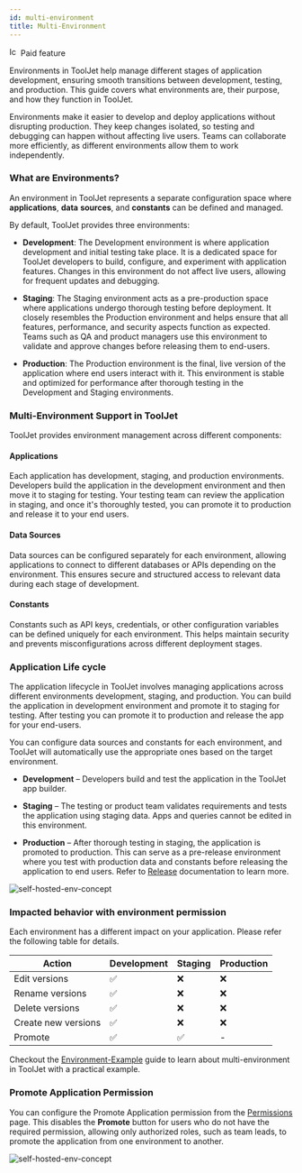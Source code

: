 ```yaml
---
id: multi-environment
title: Multi-Environment 
---
```

<div className="badge badge--primary heading-badge">   
  <img 
    src="/img/badge-icons/premium.svg" 
    alt="Icon" 
    width="16" 
    height="16" 
  />
 <span>Paid feature</span>
</div>

Environments in ToolJet help manage different stages of application development, ensuring smooth transitions between development, testing, and production. This guide covers what environments are, their purpose, and how they function in ToolJet.

Environments make it easier to develop and deploy applications without disrupting production. They keep changes isolated, so testing and debugging can happen without affecting live users. Teams can collaborate more efficiently, as different environments allow them to work independently.

### What are Environments?

An environment in ToolJet represents a separate configuration space where **applications**, **data** **sources**, and **constants** can be defined and managed.

By default, ToolJet provides three environments:

-   **Development**: The Development environment is where application development and initial testing take place. It is a dedicated space for ToolJet developers to build, configure, and experiment with application features. Changes in this environment do not affect live users, allowing for frequent updates and debugging.
    
-   **Staging**: The Staging environment acts as a pre-production space where applications undergo thorough testing before deployment. It closely resembles the Production environment and helps ensure that all features, performance, and security aspects function as expected. Teams such as QA and product managers use this environment to validate and approve changes before releasing them to end-users.
    
-   **Production**: The Production environment is the final, live version of the application where end users interact with it. This environment is stable and optimized for performance after thorough testing in the Development and Staging environments.
    

### Multi-Environment Support in ToolJet

ToolJet provides environment management across different components:

#### Applications

Each application has development, staging, and production environments. Developers build  the application in the development environment and then move it to staging for testing. Your testing team can review the application in staging, and once it's thoroughly tested, you can promote it to production and release it to your end users.

#### Data Sources

Data sources can be configured separately for each environment, allowing applications to connect to different databases or APIs depending on the environment. This ensures secure and structured access to relevant data during each stage of development.

#### Constants

Constants such as API keys, credentials, or other configuration variables can be defined uniquely for each environment. This helps maintain security and prevents misconfigurations across different deployment stages.

### Application Life cycle

The application lifecycle in ToolJet involves managing applications across different environments development, staging, and production. You can build the application in development environment and promote it to staging for testing.  After testing you can promote it to production and release the app for your end-users.

You can configure data sources and constants for each environment, and ToolJet will automatically use the appropriate ones based on the target environment.

-   **Development** – Developers build and test the application in the ToolJet app builder.
    
-   **Staging** – The testing or product team validates requirements and tests the application using staging data. Apps and queries cannot be edited in this environment.
    
-   **Production** – After thorough testing in staging, the application is promoted to production. This can serve as a pre-release environment where you test with production data and constants before releasing the application to end users. Refer to [Release](/docs/development-lifecycle/release/release-rollback) documentation to learn more.

<img className="screenshot-full img-l" src="/img/development-lifecycle/environments/cloud-env.png" alt="self-hosted-env-concept" />

    
### Impacted behavior with environment permission 

Each environment has a different impact on your application. Please refer the following table for details.

| Action             | Development | Staging | Production |
|--------------------|------------|---------|------------|
| Edit versions     | ✅         | ❌      | ❌         |
| Rename versions   | ✅         | ❌      | ❌         |
| Delete versions   | ✅         | ❌      | ❌         |
| Create new versions | ✅      | ❌      | ❌         |
| Promote           | ✅         | ✅      | -          |


Checkout the [Environment-Example](/docs/development-lifecycle/environment/cloud/example-configuration) guide to learn about multi-environment in ToolJet with a practical example.

### Promote Application Permission

You can configure the Promote Application permission from the [Permissions](/docs/user-management/role-based-access/user-roles#permissions-for-user-roles) page. This disables the **Promote** button for users who do not have the required permission, allowing only authorized roles, such as team leads, to promote the application from one environment to another.

<img className="screenshot-full img-s" src="/img/development-lifecycle/environments/disable-button.png" alt="self-hosted-env-concept" />

    